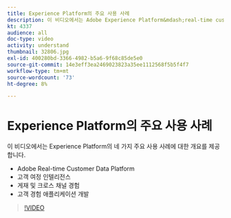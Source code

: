 ```yaml
---
title: Experience Platform의 주요 사용 사례
description: 이 비디오에서는 Adobe Experience Platform&mdash;real-time customer data platform, 고객 여정 인텔리전스, 게재 및 크로스 채널 경험, 고객 경험 애플리케이션 개발의 4가지 주요 사용 사례에 대한 개요를 제공합니다.
kt: 4337
audience: all
doc-type: video
activity: understand
thumbnail: 32806.jpg
exl-id: 400280bd-3366-4982-b5a6-9f68c85de5e0
source-git-commit: 14e3eff3ea2469023823a35ee1112568f5b5f4f7
workflow-type: tm+mt
source-wordcount: '73'
ht-degree: 8%

---
```


# Experience Platform의 주요 사용 사례

이 비디오에서는 Experience Platform의 네 가지 주요 사용 사례에 대한 개요를 제공합니다.

* Adobe Real-time Customer Data Platform
* 고객 여정 인텔리전스
* 게재 및 크로스 채널 경험
* 고객 경험 애플리케이션 개발

>[!VIDEO](https://video.tv.adobe.com/v/32806?quality=12&learn=on)
